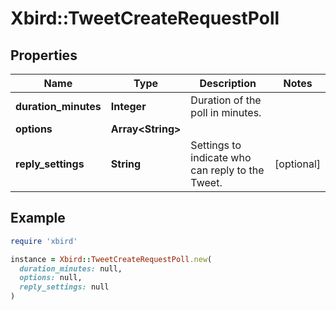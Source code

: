# Xbird::TweetCreateRequestPoll

## Properties

| Name | Type | Description | Notes |
| ---- | ---- | ----------- | ----- |
| **duration_minutes** | **Integer** | Duration of the poll in minutes. |  |
| **options** | **Array&lt;String&gt;** |  |  |
| **reply_settings** | **String** | Settings to indicate who can reply to the Tweet. | [optional] |

## Example

```ruby
require 'xbird'

instance = Xbird::TweetCreateRequestPoll.new(
  duration_minutes: null,
  options: null,
  reply_settings: null
)
```


